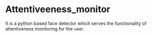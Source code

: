# Attentiveeness_monitor
It is a python based face detector which serves the functionality of attentiveness monitoring for the user.
